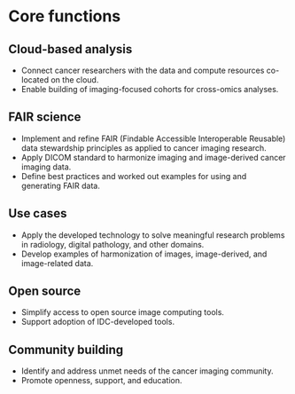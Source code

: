 # Core functions

## Cloud-based analysis

* Connect cancer researchers with the data and compute resources co-located on the cloud.
* Enable building of imaging-focused cohorts for cross-omics analyses.

## FAIR science

* Implement and refine FAIR (Findable Accessible Interoperable Reusable) data stewardship principles as applied to cancer imaging research.
* Apply DICOM standard to harmonize imaging and image-derived cancer imaging data.
* Define best practices and worked out examples for using and generating FAIR data.

## Use cases

* Apply the developed technology to solve meaningful research problems in radiology, digital pathology, and other domains.
* Develop examples of harmonization of images, image-derived, and image-related data.

## Open source

* Simplify access to open source image computing tools.
* Support adoption of IDC-developed tools.

## Community building

* Identify and address unmet needs of the cancer imaging community.
* Promote openness, support, and education.
